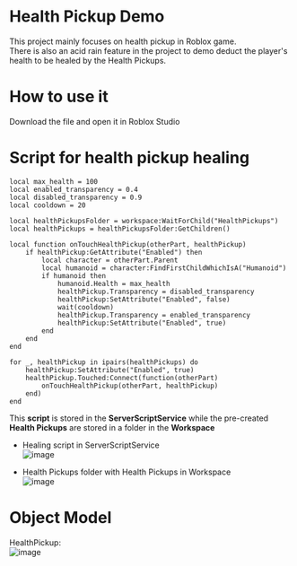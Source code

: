 # Health Pickup Demo
This project mainly focuses on health pickup in Roblox game.<br>
There is also an acid rain feature in the project to demo deduct the player's health to be healed by the Health Pickups.

# How to use it
Download the file and open it in Roblox Studio

# Script for health pickup healing
```
local max_health = 100
local enabled_transparency = 0.4
local disabled_transparency = 0.9
local cooldown = 20

local healthPickupsFolder = workspace:WaitForChild("HealthPickups")
local healthPickups = healthPickupsFolder:GetChildren()

local function onTouchHealthPickup(otherPart, healthPickup)
	if healthPickup:GetAttribute("Enabled") then
		local character = otherPart.Parent
		local humanoid = character:FindFirstChildWhichIsA("Humanoid")
		if humanoid then
			humanoid.Health = max_health
			healthPickup.Transparency = disabled_transparency
			healthPickup:SetAttribute("Enabled", false)
			wait(cooldown)
			healthPickup.Transparency = enabled_transparency
			healthPickup:SetAttribute("Enabled", true)
		end
	end
end

for _, healthPickup in ipairs(healthPickups) do
	healthPickup:SetAttribute("Enabled", true)
	healthPickup.Touched:Connect(function(otherPart)
		onTouchHealthPickup(otherPart, healthPickup)
	end)
end
```
This **script** is stored in the **ServerScriptService** while the pre-created **Health Pickups** are stored in a folder in the **Workspace**

- Healing script in ServerScriptService<br>
![image](https://github.com/user-attachments/assets/14f35dbd-b886-4f56-8640-9de35ed86211)

- Health Pickups folder with Health Pickups in Workspace<br>
![image](https://github.com/user-attachments/assets/75f3a6e6-c3e3-4feb-bb9d-b1c0c786f631)

# Object Model
HealthPickup:<br>
![image](https://github.com/user-attachments/assets/baf04067-31cd-472a-a9c5-b2af1e8c49ab)







